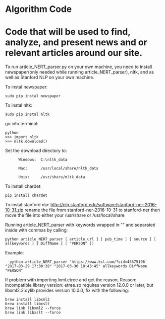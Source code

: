 # Algorithm Code
# Code that will be used to find, analyze, and present news and or relevant articles around our site.

To run article_NERT_parser.py on your own machine, you need to install newspaper(only needed while running  article_NERT_parser), nltk, and as well as Stanford NLP on your own machine.

To instal newspaper:

    sudo pip instal newspaper

To instal nltk:  

    sudo pip instal nltk

go into terminal:         

    python
    >>> import nltk
    >>> nltk.download()


Set the download directory to:

          Windows:  C:\nltk_data

          Mac:      /usr/local/share/nltk_data

          Unix:     /usr/share/nltk_data


To install chardet:

    pip install chardet

To instal stanford nlp:   http://nlp.stanford.edu/software/stanford-ner-2016-10-31.zip rename the file from stanford-ner-2016-10-31 to stanford-ner then move the file into either your /usr/share or /usr/local/share

Running article_NERT_parser with keywords wrapped in "" and  separated inside with commas by calling:

    python article_NERT_parser [ article_url ] [ pub_time ] [ source ] [ allkeywords ] [ DiffName ] [ "PERSON" ])

Example:

      python article_NERT_parser 'https://www.ksl.com/?sid=43675196' "2017-03-29 17:30:38" "2017-03-30 10:43:45" allkeywords DiffName "PERSON"



If problem with importing lxml.etree and get the reason, Reason: Incompatible library version: etree.so requires version 12.0.0 or later, but libxml2.2.dylib provides version 10.0.0, fix with the following:


    brew install libxml2
    brew install libxslt
    brew link libxml2 --force
    brew link libxslt --force
